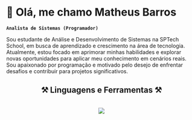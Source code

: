 # 👋 Olá, me chamo Matheus Barros

**`Analista de Sistemas (Programador)`**

Sou estudante de Análise e Desenvolvimento de Sistemas na SPTech School, em busca de aprendizado e crescimento na área de tecnologia. Atualmente, estou focado em aprimorar minhas habilidades e explorar novas oportunidades para aplicar meu conhecimento em cenários reais. Sou apaixonado por programação e motivado pelo desejo de enfrentar desafios e contribuir para projetos significativos.

<h2 align="center">⚒️ Linguagens e Ferramentas ⚒️</h2>
<br/>
<div align="center">
    <img src="https://skillicons.dev/icons?i=,html,css,javascript,c,nodejs,mysql,linux,git,github,figma" />
</div>

